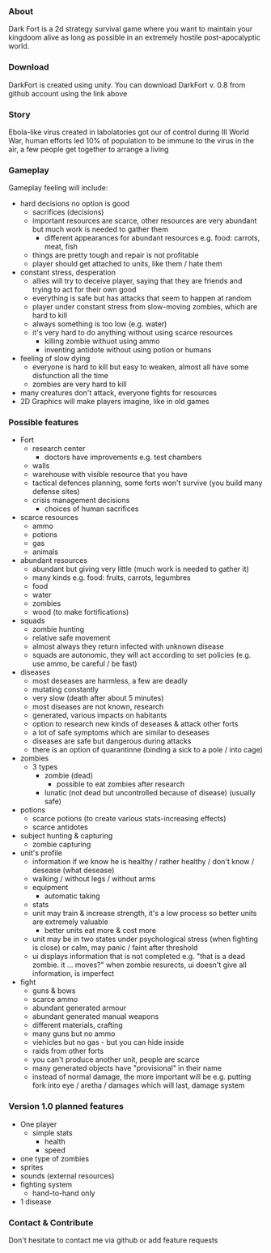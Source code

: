 ### About
Dark Fort is a 2d strategy survival game where you want to maintain your kingdoom alive as long as possible in an extremely hostile post-apocalyptic world. 

### Download
DarkFort is created using unity.
You can download DarkFort v. 0.8 from github account using the link above

### Story
Ebola-like virus created in labolatories got our of control during III World War, human efforts led 10% of population to be immune to the virus in the air, a few people get together to arrange a living

### Gameplay
Gameplay feeling will include:
* hard decisions no option is good
    * sacrifices (decisions)
    * important resources are scarce, other resources are very abundant but much work is needed to gather them
        * different appearances for abundant resources e.g. food: carrots, meat, fish
    * things are pretty tough and repair is not profitable
    * player should get attached to units, like them / hate them
* constant stress, desperation
   * allies will try to deceive player, saying that they are friends and trying to act for their own good
   * everything is safe but has attacks that seem to happen at random
    * player under constant stress from slow-moving zombies, which are hard to kill
    * always something is too low (e.g. water)
    * it's very hard to do anything without using scarce resources
        * killing zombie withuot using ammo
        * inventing antidote without using potion or humans
* feeling of slow dying
    * everyone is hard to kill but easy to weaken, almost all have some disfunction all the time
    * zombies are very hard to kill
* many creatures don't attack, everyone fights for resources
* 2D Graphics will make players imagine, like in old games

### Possible features
- Fort
    - research center
        - doctors have improvements e.g. test chambers
    - walls
    - warehouse with visible resource that you have
    - tactical defences planning, some forts won't survive (you build many defense sites)
    - crisis management decisions
        - choices of human sacrifices
- scarce resources
    - ammo
    - potions
    - gas
    - animals
- abundant resources
   - abundant but giving very little (much work is needed to gather it)
   - many kinds e.g. food: fruits, carrots, legumbres
    - food
    - water
    - zombies
    - wood (to make fortifications)
- squads
    - zombie hunting
    - relative safe movement
    - almost always they return infected with unknown disease
    - squads are autonomic, they will act according to set policies (e.g. use ammo, be careful / be fast)
- diseases
    - most deseases are harmless, a few are deadly
    - mutating constantly
    - very slow (death after about 5 minutes)
    - most diseases are not known, research
    - generated, various impacts on habitants
    - option to research new kinds of deseases & attack other forts
    - a lot of safe symptoms which are similar to deseases
    - diseases are safe but dangerous during attacks
    - there is an option of quarantinne (binding a sick to a pole / into cage)
- zombies 
    - 3 types
       - zombie (dead)
          - possible to eat zombies after research
       - lunatic (not dead but uncontrolled because of disease) (usually safe)
- potions
     - scarce potions (to create various stats-increasing effects)
     - scarce antidotes
- subject hunting & capturing
    - zombie capturing
- unit's profile
    - information if we know he is healthy / rather healthy / don't know / desease (what desease)
    - walking / without legs / without arms
    - equipment
       - automatic taking
    - stats
    - unit may train & increase strength, it's a low process so better units are extremely valuable
      - better units eat more & cost more
    - unit may be in two states under psychological stress (when fighting is close) or calm, may panic / faint after threshold
    - ui displays information that is not completed e.g. "that is a dead zombie. it ... moves?" when zombie resurects, ui doesn't give all information, is imperfect
 - fight
    - guns & bows
    - scarce ammo
    - abundant generated armour
    - abundant generated manual weapons
    - different materials, crafting
    - many guns but no ammo
    - viehicles but no gas - but you can hide inside
    - raids from other forts
    - you can't produce another unit, people are scarce
    - many generated objects have "provisional" in their name
    - instead of normal damage, the more important will be e.g. putting fork into eye / aretha / damages which will last, damage system

### Version 1.0 planned features
- One player    
    - simple stats
        - health
        - speed
- one type of zombies
- sprites
- sounds (external resources)
- fighting system
    - hand-to-hand only
- 1 disease

### Contact & Contribute
Don't hesitate to contact me via github or add feature requests
